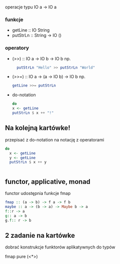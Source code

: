 operacje typu IO a -> IO a

### funkcje

- getLine :: IO String
- putStrLn :: String -> IO ()

### operatory

- (>>) :: IO a -> IO b -> IO b
  np.

  ```haskell
    putStrLn "Hello" >> putStrLn "World"
  ```

- (>>=) :: IO a -> (a -> IO b) -> IO b
  np.

  ```haskell
  getLine >>= putStrLn
  ```

- do-notation
  ```haskell
  do
  x <- getLine
  putStrLn $ x ++ "!"
  ```

## Na kolejną kartówke!

przepisać z do-notation na notację z operatorami

```haskell
do
  x <- getLine
  y <- getLine
  putStrLn $ x ++ y
```

```haskell

```

## functor, applicative, monad

functor udostępnia funkcje fmap

```haskell
fmap :: (a -> b) -> f a -> f b
maybe :: a -> (b -> a) -> Maybe b -> a
f::r -> a
g:: a -> b
g.f:: r -> b
```

## 2 zadanie na kartówke

dobrać konstrukcje funktorów aplikatywnych do typów

fmap
pure
(<\*>)
